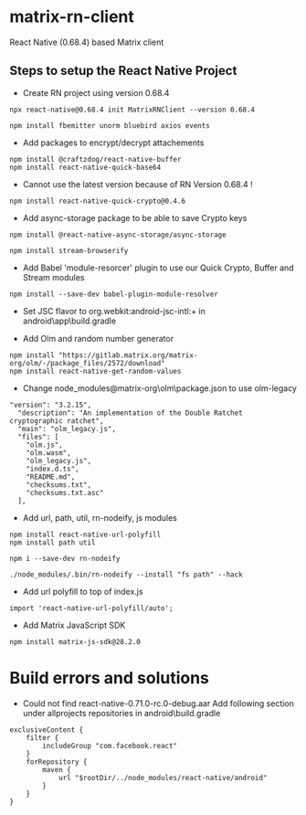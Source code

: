 # matrix-rn-client

React Native (0.68.4) based Matrix client

## Steps to setup the React Native Project

-   Create RN project using version 0.68.4

```
npx react-native@0.68.4 init MatrixRNClient --version 0.68.4
```

```
npm install fbemitter unorm bluebird axios events
````

-   Add packages to encrypt/decrypt attachements

```
npm install @craftzdog/react-native-buffer
npm install react-native-quick-base64
````

-   Cannot use the latest version because of RN Version 0.68.4 !

```
npm install react-native-quick-crypto@0.4.6
````

-   Add async-storage package to be able to save Crypto keys

```
npm install @react-native-async-storage/async-storage
```

```
npm install stream-browserify
```

-   Add Babel 'module-resorcer' plugin to use our Quick Crypto, Buffer and Stream modules

```
npm install --save-dev babel-plugin-module-resolver
```

-   Set JSC flavor to org.webkit:android-jsc-intl:+ in android\app\build.gradle

-   Add Olm and random number generator

```
npm install "https://gitlab.matrix.org/matrix-org/olm/-/package_files/2572/download"
npm install react-native-get-random-values
```

-   Change node_modules\@matrix-org\olm\package.json to use olm-legacy

```
"version": "3.2.15",
  "description": "An implementation of the Double Ratchet cryptographic ratchet",
  "main": "olm_legacy.js",
  "files": [
    "olm.js",
    "olm.wasm",
    "olm_legacy.js",
    "index.d.ts",
    "README.md",
    "checksums.txt",
    "checksums.txt.asc"
  ],
```

-   Add url, path, util, rn-nodeify, js modules

```
npm install react-native-url-polyfill
npm install path util

npm i --save-dev rn-nodeify

./node_modules/.bin/rn-nodeify --install "fs path" --hack

```

-   Add url polyfill to top of index.js

```
import 'react-native-url-polyfill/auto';
```

-   Add Matrix JavaScript SDK

```
npm install matrix-js-sdk@28.2.0
```

# Build errors and solutions

-   Could not find react-native-0.71.0-rc.0-debug.aar
    Add following section under allprojects repositories in android\build.gradle

```
exclusiveContent {
    filter {
        includeGroup "com.facebook.react"
    }
    forRepository {
        maven {
            url "$rootDir/../node_modules/react-native/android"
        }
    }
}
```

```

```
